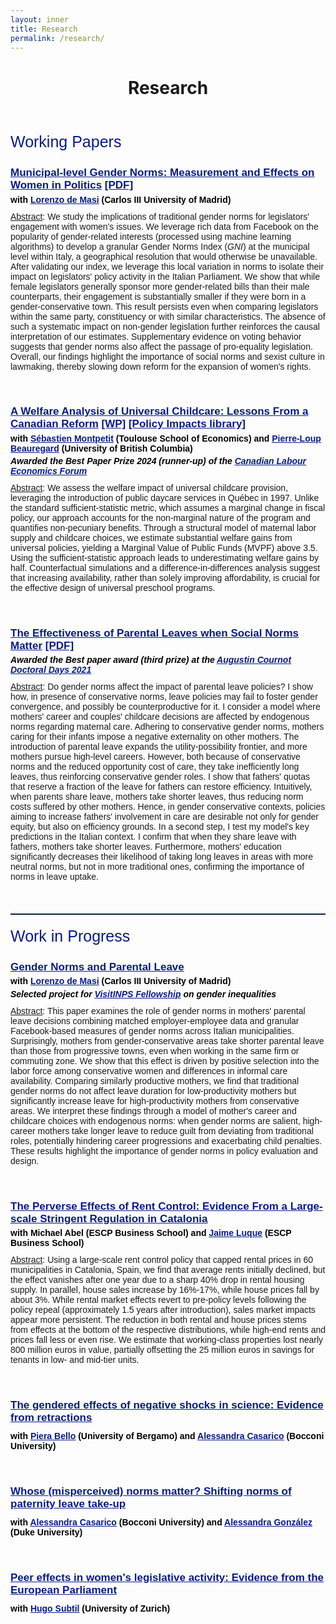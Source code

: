 ```yaml
---
layout: inner
title: Research
permalink: /research/
---
```


<style>
  .line-spacing {
    margin-bottom: 0em; /* custom line spacing */
  }
</style>

<head>
<link rel="shortcut icon" type="image/png" href="/favicon2.png">
</head>

# <center> Research </center>

<p>&nbsp;
</p>

<p style="font-size:25px; font-family: 'Source Sans Pro', sans-serif; color: #081b88; font-weight: 500; margin-top: 0.8em">Working Papers </p>  

<h1 class="line-spacing" style="font-size: 17px; font-family: 'Source Sans Pro', sans-serif; color: #081b88; font-weight: 700;">
  <u> Municipal-level Gender Norms: Measurement and Effects on Women in Politics</u> <a style="color: #081b88"  href="https://drive.google.com/file/d/1HpIy1PtBm0SjQjr1feJaKbifMoKYDgbc/view?usp=sharing" target="_blank"><u>[PDF]</u></a> 
  <!-- <span style="font-weight: normal; font-size: 14px;"><em style="color: #081b88">[Draft available upon request]</em></span> -->
</h1>
<h1 class="line-spacing" style="font-size:14px;font-family: 'Source Sans Pro', sans-serif; color: black; margin-top: 0.3em">with <a style="color: #081b88" href="http://economics.uc3m.es/personal/de-massi/" target="_blank"><u>Lorenzo de Masi</u></a> (Carlos III University of Madrid)</h1>

<p style="font-size:14px;font-family: 'Source Sans Pro', sans-serif; margin-top: 0.8em"><u>Abstract</u>: We study the implications of traditional gender norms for legislators' engagement with women's issues. We leverage rich data from Facebook on the popularity of gender-related interests (processed using machine learning algorithms) to develop a granular Gender Norms Index (<em>GNI</em>) at the municipal level within Italy, a geographical resolution that would otherwise be unavailable. After validating our index, we leverage this local variation in norms to isolate their impact on legislators' policy activity in the Italian Parliament. We show that while female legislators generally sponsor more gender-related bills than their male counterparts, their engagement is substantially smaller if they were born in a gender-conservative town. This result persists even when comparing legislators within the same party, constituency or with similar characteristics. The absence of such a systematic impact on non-gender legislation further reinforces the causal interpretation of our estimates. Supplementary evidence on voting behavior suggests that gender norms also affect the passage of pro-equality legislation. Overall, our findings highlight the importance of social norms and sexist culture in lawmaking, thereby slowing down reform for the expansion of women's rights. 
  
<p>&nbsp;
</p>

<h1 class="line-spacing" style="font-size: 17px; font-family: 'Source Sans Pro', sans-serif; color: #081b88; font-weight: 700;">
  <u> A Welfare Analysis of Universal Childcare: Lessons From a Canadian Reform</u> <a style="color: #081b88"  href="https://clef.uwaterloo.ca/wp-content/uploads/2024/08/CLEF-073-2024.pdf" target="_blank"><u>[WP]</u></a>  <a style="color: #081b88"  href="https://policyimpacts.org/policy-impacts-library/universal-childcare-provision/" target="_blank"><u>[Policy Impacts library]</u></a>
  <!-- <span style="font-weight: normal; font-size: 14px;"><em style="color: #081b88">[Draft available upon request]</em></span> -->
</h1>
<h1 class="line-spacing" style="font-size:14px;font-family: 'Source Sans Pro', sans-serif; color: black; margin-top: 0.3em">with <a style="color: #081b88" href="https://sites.google.com/view/sebastien-montpetit/home" target="_blank"><u>Sébastien Montpetit</u></a> (Toulouse School of Economics) and <a style="color: #081b88" href="https://sites.google.com/view/pierreloupbeauregard/" target="_blank"><u>Pierre-Loup Beauregard</u></a> (University of British Columbia)</h1>


<h1 class="line-spacing" style="font-size:14px;font-family: 'Source Sans Pro', sans-serif; color: black; margin-top: 0.3em"><em>Awarded the Best Paper Prize 2024 (runner-up) of the  <a style="color: #081b88" href="https://clef.uwaterloo.ca/" target="_blank"><u>Canadian Labour Economics Forum</u></a></em></h1>

<p style="font-size:14px;font-family: 'Source Sans Pro', sans-serif; margin-top: 0.8em"><u>Abstract</u>: We assess the welfare impact of universal childcare provision, leveraging the introduction of public daycare services in Québec in 1997. Unlike the standard sufficient-statistic metric, which assumes a marginal change in fiscal policy, our approach accounts for the non-marginal nature of the program and quantifies non-pecuniary benefits. Through a structural model of maternal labor supply and childcare choices, we estimate substantial welfare gains from universal policies, yielding a Marginal Value of Public Funds (MVPF) above 3.5. Using the sufficient-statistic approach leads to underestimating welfare gains by half. Counterfactual simulations and a difference-in-differences analysis suggest that increasing availability, rather than solely improving affordability, is crucial for the effective design of universal preschool programs.</p>

<p>&nbsp;
</p>

<h1 class="line-spacing" style="font-size: 17px; font-family: 'Source Sans Pro', sans-serif; color: #081b88; font-weight: 700;">
  <u> The Effectiveness of Parental Leaves when Social Norms Matter</u>  <a style="color: #081b88"  href="https://drive.google.com/file/d/193LAbhUfhg7WY9Kknz8c9YD8srYpbM_x/view?usp=drive_link" target="_blank"><u>[PDF]</u></a> 
  <!-- <span style="font-weight: normal; font-size: 14px;"><em style="color: #081b88">[New draft coming soon!]</em></span> -->
     
</h1>
<h1 class="line-spacing" style="font-size:14px;font-family: 'Source Sans Pro', sans-serif; color: black; margin-top: 0.3em"><em>Awarded the Best paper award (third prize) at the <a style="color: #081b88" href="https://acdd.sciencesconf.org/" target="_blank"><u>Augustin Cournot Doctoral Days 2021</u></a></em></h1>

<p style="font-size:14px;font-family: 'Source Sans Pro', sans-serif; margin-top: 0.8em"><u>Abstract</u>: Do gender norms affect the impact of parental leave policies? I show how, in presence of conservative norms, leave policies may fail to foster gender convergence, and possibly be counterproductive for it. I consider a model where mothers' career and couples' childcare decisions are affected by endogenous norms regarding maternal care. Adhering to conservative gender norms, mothers caring for their infants impose a negative externality on other mothers. The introduction of parental leave expands the utility-possibility frontier, and more mothers pursue high-level careers. However, both because of conservative norms and the reduced opportunity cost of care, they take inefficiently long leaves, thus reinforcing conservative gender roles. I show that fathers' quotas that reserve a fraction of the leave for fathers can restore efficiency. Intuitively, when parents share leave, mothers take shorter leaves, thus reducing norm costs suffered by other mothers. Hence, in gender conservative contexts, policies aiming to increase fathers' involvement in care are desirable not only for gender equity, but also on efficiency grounds. In a second step, I test my model's key predictions in the Italian context. I confirm that when they share leave with fathers, mothers take shorter leaves. Furthermore, mothers' education significantly decreases their likelihood of taking long leaves in areas with more neutral norms, but not in more traditional ones, confirming the importance of norms in leave uptake.</p>


<p>&nbsp;
</p>





<hr style="border: none; border-top: 1px solid #081b88; margin: 20px 0;">
<p style="font-size:25px; font-family: 'Source Sans Pro', sans-serif; color: #081b88; font-weight: 500; margin-top: 0.8em">Work in Progress</p> 


<h1 class="line-spacing"
  style="font-size:17px;font-family: 'Source Sans Pro', sans-serif; color: #081b88; font-weight: 700;"><u>Gender Norms and Parental Leave</u>
</h1>
<h1 class="line-spacing" style="font-size:14px;font-family: 'Source Sans Pro', sans-serif; color: black; margin-top: 0.3em">with <a style="color: #081b88" href="http://economics.uc3m.es/personal/de-massi/" target="_blank"><u>Lorenzo de Masi</u></a> (Carlos III University of Madrid)</h1>
<h1 class="line-spacing" style="font-size:14px;font-family: 'Source Sans Pro', sans-serif; color: black; margin-top: 0.3em"><em>Selected project for <a style="color: #081b88" href="https://www.inps.it/it/it/dati-e-bilanci/attivit--di-ricerca/programma-visitinps-scholars.html" target="_blank"><u>VisitINPS Fellowship</u></a> on gender inequalities</em></h1>

<p style="font-size:14px;font-family: 'Source Sans Pro', sans-serif; margin-top: 0.8em"><u>Abstract</u>: This paper examines the role of gender norms in mothers' parental leave decisions combining matched employer-employee data and granular Facebook-based measures of gender norms across Italian municipalities. Surprisingly, mothers from gender-conservative areas take shorter parental leave than those from progressive towns, even when working in the same firm or commuting zone. We show that this effect is driven by positive selection into the labor force among conservative women and differences in informal care availability. Comparing similarly productive mothers, we find that traditional gender norms do not affect leave duration for low-productivity mothers but significantly increase leave for high-productivity mothers from conservative areas. We interpret these findings through a model of mother's career and childcare choices with endogenous norms: when gender norms are salient, high-career mothers take longer leave to reduce guilt from deviating from traditional roles, potentially hindering career progressions and exacerbating child penalties. These results highlight the importance of gender norms in policy evaluation and design.</p>

<p>&nbsp;
</p>


<h1 class="line-spacing" 
    style="font-size:17px;font-family: 'Source Sans Pro', sans-serif; color: #081b88; font-weight: 700;"><u>The Perverse Effects of Rent Control: Evidence From a Large-scale Stringent Regulation in Catalonia</u>  <span style="font-weight: normal; font-size: 14px;"></span> 
</h1>
<h1 class="line-spacing" style="font-size:14px;font-family: 'Source Sans Pro', sans-serif; color: black; margin-top: 0.3em">with Michael Abel (ESCP Business School) and <a style="color: #081b88" href="https://www.escp.eu/luque-jaime/" target="_blank"><u>Jaime Luque</u></a> (ESCP Business School)</h1>

<p style="font-size:14px;font-family: 'Source Sans Pro', sans-serif; margin-top: 0.8em"><u>Abstract</u>: Using a large-scale rent control policy that capped rental prices in 60 municipalities in Catalonia, Spain, we find that average rents initially declined, but the effect vanishes after one year due to a sharp 40% drop in rental housing supply. In parallel, house sales increase by 16%-17%, while house prices fall by about 3%. While rental market effects revert to pre-policy levels following the policy repeal (approximately 1.5 years after introduction), sales market impacts appear more persistent. The reduction in both rental and house prices stems from effects at the bottom of the respective distributions, while high-end rents and prices fall less or even rise. We estimate that working-class properties lost nearly 800 million euros in value, partially offsetting the 25 million euros in savings for tenants in low- and mid-tier units.</p>

<p>&nbsp;
</p>

<h1 
    style="font-size:17px;font-family: 'Source Sans Pro', sans-serif; color: #081b88; font-weight: 700;"><u> The gendered effects of negative shocks in science: Evidence from retractions </u> <span style="font-weight: normal; font-size: 14px;"></span> 
</h1>
<h1 class="line-spacing" style="font-size:14px;font-family: 'Source Sans Pro', sans-serif; color: black; margin-top: 0.1em">with <a style="color: #081b88" href="https://sites.google.com/site/pierabelloshomepage" target="_blank"><u>Piera Bello</u></a> (University of Bergamo) and <a style="color: #081b88" href="https://faculty.unibocconi.it/alessandracasarico/" target="_blank"><u>Alessandra Casarico</u></a> (Bocconi University)</h1>




<p>&nbsp;
</p>

<h1 
    style="font-size:17px;font-family: 'Source Sans Pro', sans-serif; color: #081b88; font-weight: 700;"><u> Whose (misperceived) norms matter? Shifting norms of paternity leave take-up </u> <span style="font-weight: normal; font-size: 14px;"></span> 
</h1>
<h1 class="line-spacing" style="font-size:14px;font-family: 'Source Sans Pro', sans-serif; color: black; margin-top: 0.1em">with <a style="color: #081b88" href="https://faculty.unibocconi.it/alessandracasarico/" target="_blank"><u>Alessandra Casarico</u></a> (Bocconi University) and <a style="color: #081b88" href="https://www.alessandra-l-gonzalez.com/" target="_blank"><u>Alessandra Gonz&aacute;lez</u></a> (Duke University) </h1>





<p>&nbsp;
</p>

<h1 
    style="font-size:17px;font-family: 'Source Sans Pro', sans-serif; color: #081b88; font-weight: 700;"><u> Peer effects in women's legislative activity: Evidence from the European Parliament </u> <span style="font-weight: normal; font-size: 14px;"></span> 
</h1>
<h1 class="line-spacing" style="font-size:14px;font-family: 'Source Sans Pro', sans-serif; color: black; margin-top: 0.1em">with <a style="color: #081b88" href="https://sites.google.com/view/hugosubtil/home" target="_blank"><u>Hugo Subtil</u></a> (University of Zurich)</h1>





 <!-- <p>&nbsp; -->
 <!-- </p> -->

 <!-- <h1  -->
 <!--  style="font-size:17px;font-family: 'Source Sans Pro', sans-serif; color: #081b88; font-weight: 700;"><u>&#8216;Mommy Wars&#8217; and Endogenous Gender Identity</u> -->
 <!-- </h1> -->





